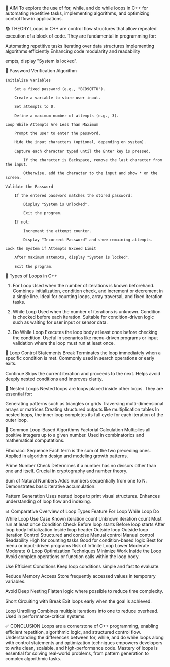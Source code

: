 🎯 AIM
To explore the use of for, while, and do while loops in C++ for automating repetitive tasks, implementing algorithms, and optimizing control flow in applications.

📚 THEORY
Loops in C++ are control flow structures that allow repeated execution of a block of code. They are fundamental in programming for:

Automating repetitive tasks
Iterating over data structures
Implementing algorithms efficiently
Enhancing code modularity and readability

empts, display "System is locked".

🔐 Password Verification Algorithm

    Initialize Variables

        Set a fixed password (e.g., "BCD9QTTU").

        Create a variable to store user input.

        Set attempts to 0.

        Define a maximum number of attempts (e.g., 3).

    Loop While Attempts Are Less Than Maximum

        Prompt the user to enter the password.

        Hide the input characters (optional, depending on system).

        Capture each character typed until the Enter key is pressed.

            If the character is Backspace, remove the last character from the input.

            Otherwise, add the character to the input and show * on the screen.

    Validate the Password

        If the entered password matches the stored password:

            Display "System is Unlocked".

            Exit the program.

        If not:

            Increment the attempt counter.

            Display "Incorrect Password" and show remaining attempts.

    Lock the System if Attempts Exceed Limit

        After maximum attempts, display "System is locked".

        Exit the program.
        
🔄 Types of Loops in C++
1. For Loop
Used when the number of iterations is known beforehand.
Combines initialization, condition check, and increment or decrement in a single line.
Ideal for counting loops, array traversal, and fixed iteration tasks.

2. While Loop
Used when the number of iterations is unknown.
Condition is checked before each iteration.
Suitable for condition-driven logic such as waiting for user input or sensor data.

3. Do While Loop
Executes the loop body at least once before checking the condition.
Useful in scenarios like menu-driven programs or input validation where the loop must run at least once.

🧭 Loop Control Statements
Break
Terminates the loop immediately when a specific condition is met.
Commonly used in search operations or early exits.

Continue
Skips the current iteration and proceeds to the next.
Helps avoid deeply nested conditions and improves clarity.

🔁 Nested Loops
Nested loops are loops placed inside other loops. They are essential for:

Generating patterns such as triangles or grids
Traversing multi-dimensional arrays or matrices
Creating structured outputs like multiplication tables
In nested loops, the inner loop completes its full cycle for each iteration of the outer loop.

🧠 Common Loop-Based Algorithms
Factorial Calculation
Multiplies all positive integers up to a given number.
Used in combinatorics and mathematical computations.

Fibonacci Sequence
Each term is the sum of the two preceding ones.
Applied in algorithm design and modeling growth patterns.

Prime Number Check
Determines if a number has no divisors other than one and itself.
Crucial in cryptography and number theory.

Sum of Natural Numbers
Adds numbers sequentially from one to N.
Demonstrates basic iterative accumulation.

Pattern Generation
Uses nested loops to print visual structures.
Enhances understanding of loop flow and indexing.

📊 Comparative Overview of Loop Types
Feature	For Loop	While Loop	Do While Loop
Use Case	Known iteration count	Unknown iteration count	Must run at least once
Condition Check	Before loop starts	Before loop starts	After loop body
Initialization	Inside loop header	Outside loop	Outside loop
Iteration Control	Structured and concise	Manual control	Manual control
Readability	High for counting tasks	Good for condition-based logic	Best for menu or input-driven programs
Risk of Infinite Loop	Lower	Moderate	Moderate
⚙️ Loop Optimization Techniques
Minimize Work Inside the Loop
Avoid complex operations or function calls within the loop body.

Use Efficient Conditions
Keep loop conditions simple and fast to evaluate.

Reduce Memory Access
Store frequently accessed values in temporary variables.

Avoid Deep Nesting
Flatten logic where possible to reduce time complexity.

Short Circuiting with Break
Exit loops early when the goal is achieved.

Loop Unrolling
Combines multiple iterations into one to reduce overhead.
Used in performance-critical systems.

✅ CONCLUSION
Loops are a cornerstone of C++ programming, enabling efficient repetition, algorithmic logic, and structured control flow. Understanding the differences between for, while, and do while loops along with control statements and optimization techniques empowers developers to write clean, scalable, and high-performance code. Mastery of loops is essential for solving real-world problems, from pattern generation to complex algorithmic tasks.
